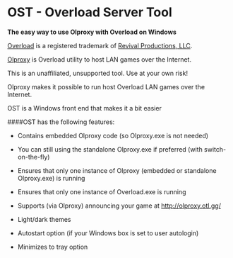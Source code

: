 # OST - Overload Server Tool

**The easy way to use Olproxy with Overload on Windows**

[Overload](https://playoverload.com) is a registered trademark of [Revival Productions, LLC](https://www.revivalprod.com).

[Olproxy](https://github.com/arbruijn/olproxy) is Overload utility to host LAN games over the Internet.

This is an unaffiliated, unsupported tool. Use at your own risk!

Olproxy makes it possible to run host Overload LAN games over the Internet. 

OST is a Windows front end that makes it a bit easier 

####OST has the following features:

- Contains embedded Olproxy code (so Olproxy.exe is not needed)

- You can still using the standalone Olproxy.exe if preferred (with switch-on-the-fly)

- Ensures that only one instance of Olproxy (embedded or standalone Olproxy.exe) is running

- Ensures that only one instance of Overload.exe is running

- Supports (via Olproxy) announcing your game at http://olproxy.otl.gg/

- Light/dark themes

- Autostart option (if your Windows box is set to user autologin)

- Minimizes to tray option
